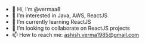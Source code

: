 - 👋 Hi, I’m @vermaa8
- 👀 I’m interested in Java, AWS, ReactJS
- 🌱 I’m currently learning ReactJS
- 💞️ I’m looking to collaborate on ReactJS projects
- 📫 How to reach me: ashish.verma1985@gmail.com

<!---
vermaa8/vermaa8 is a ✨ special ✨ repository because its `README.md` (this file) appears on your GitHub profile.
You can click the Preview link to take a look at your changes.
--->
